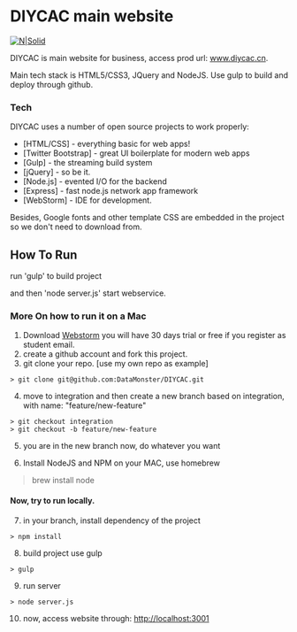 # DIYCAC main website

[![N|Solid](https://cldup.com/dTxpPi9lDf.thumb.png)](https://nodesource.com/products/nsolid)

DIYCAC is main website for business, access prod url: www.diycac.cn.

Main tech stack is HTML5/CSS3, JQuery and NodeJS. Use gulp to build and deploy through github.

### Tech

DIYCAC uses a number of open source projects to work properly:

* [HTML/CSS] - everything basic for web apps!
* [Twitter Bootstrap] - great UI boilerplate for modern web apps
* [Gulp] - the streaming build system
* [jQuery] - so be it.
* [Node.js] - evented I/O for the backend
* [Express] - fast node.js network app framework
* [WebStorm] - IDE for development.

Besides, Google fonts and other template CSS are embedded in the project so we don't need to download from.

## How To Run
run 'gulp' to build project

and then 'node server.js' start webservice.

### More On how to run it on a Mac
1. Download [Webstorm](https://www.jetbrains.com/webstorm/download/)
 you will have 30 days trial or free if you register as student email.
2. create a github account and fork this project.
3. git clone your repo. [use my own repo as example]
```
> git clone git@github.com:DataMonster/DIYCAC.git
```
4. move to integration and then create a new branch based on integration, with name: "feature/new-feature"
```
> git checkout integration
> git checkout -b feature/new-feature
```
5. you are in the new branch now, do whatever you want

6. Install NodeJS and NPM on your MAC, use homebrew
> brew install node

#### Now, try to run locally.

7. in your branch, install dependency of the project
```
> npm install
```
8. build project use gulp
```
> gulp
```
9. run server
```
> node server.js
```
10. now, access website through: [http://localhost:3001](http://localhost:3001)
